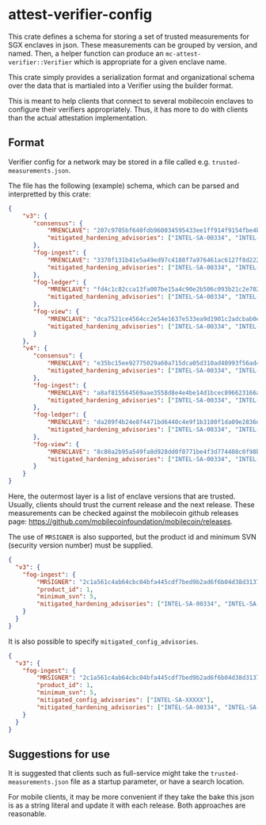 attest-verifier-config
======================

This crate defines a schema for storing a set of trusted measurements for SGX
enclaves in json. These measurements can be grouped by version, and named.
Then, a helper function can produce an `mc-attest-verifier::Verifier`
which is appropriate for a given enclave name.

This crate simply provides a serialization format and organizational schema over
the data that is martialed into a Verifier using the builder format.

This is meant to help clients that connect to several mobilecoin enclaves to configure their verifiers
appropriately. Thus, it has more to do with clients than the actual attestation implementation.

Format
------

Verifier config for a network may be stored in a file called e.g. `trusted-measurements.json`.

The file has the following (example) schema, which can be parsed and interpretted by this crate:

```json
{
    "v3": {
       "consensus": {
           "MRENCLAVE": "207c9705bf640fdb960034595433ee1ff914f9154fbe4bc7fc8a97e912961e5c",
           "mitigated_hardening_advisories": ["INTEL-SA-00334", "INTEL-SA-00615"]
       },
       "fog-ingest": {
           "MRENCLAVE": "3370f131b41e5a49ed97c4188f7a976461ac6127f8d222a37929ac46b46d560e",
           "mitigated_hardening_advisories": ["INTEL-SA-00334", "INTEL-SA-00615"]
       },
       "fog-ledger": {
           "MRENCLAVE": "fd4c1c82cca13fa007be15a4c90e2b506c093b21c2e7021a055cbb34aa232f3f",
           "mitigated_hardening_advisories": ["INTEL-SA-00334", "INTEL-SA-00615"],
       },
       "fog-view": {
           "MRENCLAVE": "dca7521ce4564cc2e54e1637e533ea9d1901c2adcbab0e7a41055e719fb0ff9d",
           "mitigated_hardening_advisories": ["INTEL-SA-00334", "INTEL-SA-00615"],
       }
    },
    "v4": {
       "consensus": {
           "MRENCLAVE": "e35bc15ee92775029a60a715dca05d310ad40993f56ad43bca7e649ccc9021b5",
           "mitigated_hardening_advisories": ["INTEL-SA-00334", "INTEL-SA-00615", "INTEL-SA-00657"]
       },
       "fog-ingest": {
           "MRENCLAVE": "a8af815564569aae3558d8e4e4be14d1bcec896623166a10494b4eaea3e1c48c",
           "mitigated_hardening_advisories": ["INTEL-SA-00334", "INTEL-SA-00615", "INTEL-SA-00657"]
       },
       "fog-ledger": {
           "MRENCLAVE": "da209f4b24e8f4471bd6440c4e9f1b3100f1da09e2836d236e285b274901ed3b",
           "mitigated_hardening_advisories": ["INTEL-SA-00334", "INTEL-SA-00615", "INTEL-SA-00657"]
       },
       "fog-view": {
           "MRENCLAVE": "8c80a2b95a549fa8d928dd0f0771be4f3d774408c0f98bf670b1a2c390706bf3",
           "mitigated_hardening_advisories": ["INTEL-SA-00334", "INTEL-SA-00615", "INTEL-SA-00657"]
       }
    }
}
```

Here, the outermost layer is a list of enclave versions that are trusted. Usually, clients should trust
the current release and the next release. These measurements can be checked against the mobilecoin github
releases page: https://github.com/mobilecoinfoundation/mobilecoin/releases.

The use of `MRSIGNER` is also supported, but the product id and minimum SVN (security version number) must be supplied.

```json
{
  "v3": {
    "fog-ingest": {
        "MRSIGNER": "2c1a561c4ab64cbc04bfa445cdf7bed9b2ad6f6b04d38d3137f3622b29fdb30e",
        "product_id": 1,
        "minimum_svn": 5,
        "mitigated_hardening_advisories": ["INTEL-SA-00334", "INTEL-SA-00615"],
    }
  }
}
```

It is also possible to specify `mitigated_config_advisories`.

```json
{
  "v3": {
    "fog-ingest": {
        "MRSIGNER": "2c1a561c4ab64cbc04bfa445cdf7bed9b2ad6f6b04d38d3137f3622b29fdb30e",
        "product_id": 1,
        "minimum_svn": 5,
        "mitigated_config_advisories": ["INTEL-SA-XXXXX"],
        "mitigated_hardening_advisories": ["INTEL-SA-00334", "INTEL-SA-00615"],
    }
  }
}
```

Suggestions for use
-------------------

It is suggested that clients such as full-service might take the `trusted-measurements.json` file as a startup parameter,
or have a search location.

For mobile clients, it may be more convenient if they take the bake this json is as a string literal and update it with each release.
Both approaches are reasonable.
